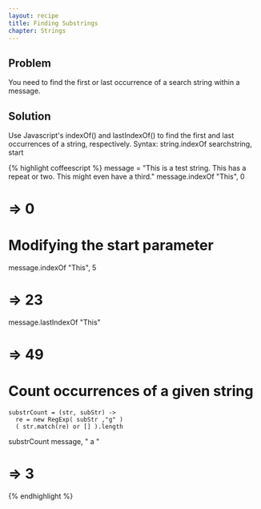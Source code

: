 ```yaml
---
layout: recipe
title: Finding Substrings
chapter: Strings
---
```

## Problem

You need to find the first or last occurrence of a search string within a message.

## Solution

Use Javascript's indexOf() and lastIndexOf() to find the first and last occurrences of a string, respectively.
Syntax: string.indexOf searchstring, start

{% highlight coffeescript %}
message = "This is a test string. This has a repeat or two. This might even have a third."
message.indexOf "This", 0
# => 0

# Modifying the start parameter
message.indexOf "This", 5
# => 23

message.lastIndexOf "This"
# => 49


# Count occurrences of a given string

    substrCount = (str, subStr) ->
      re = new RegExp( subStr ,"g" )
      ( str.match(re) or [] ).length

substrCount message, " a "
# => 3

{% endhighlight %}
